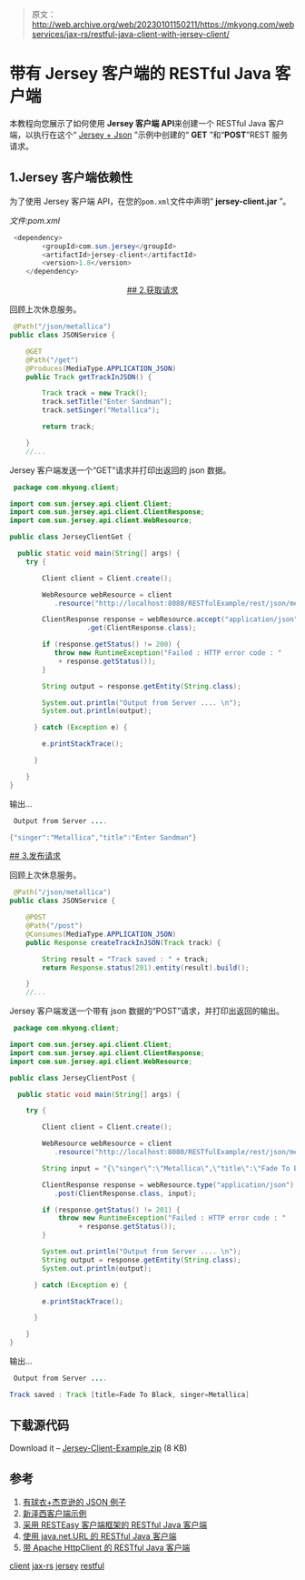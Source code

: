 > 原文：<http://web.archive.org/web/20230101150211/https://mkyong.com/webservices/jax-rs/restful-java-client-with-jersey-client/>

# 带有 Jersey 客户端的 RESTful Java 客户端

本教程向您展示了如何使用 **Jersey 客户端 API**来创建一个 RESTful Java 客户端，以执行在这个“ [Jersey + Json](http://web.archive.org/web/20190309050309/http://www.mkyong.com/webservices/jax-rs/json-example-with-jersey-jackson/) ”示例中创建的“ **GET** ”和“**POST**”REST 服务请求。

## 1.Jersey 客户端依赖性

为了使用 Jersey 客户端 API，在您的`pom.xml`文件中声明“ **jersey-client.jar** ”。

*文件:pom.xml*

```java
 <dependency>
		<groupId>com.sun.jersey</groupId>
		<artifactId>jersey-client</artifactId>
		<version>1.8</version>
	</dependency> 
```

 <ins class="adsbygoogle" style="display:block; text-align:center;" data-ad-format="fluid" data-ad-layout="in-article" data-ad-client="ca-pub-2836379775501347" data-ad-slot="6894224149">## 2.获取请求

回顾上次休息服务。

```java
 @Path("/json/metallica")
public class JSONService {

	@GET
	@Path("/get")
	@Produces(MediaType.APPLICATION_JSON)
	public Track getTrackInJSON() {

		Track track = new Track();
		track.setTitle("Enter Sandman");
		track.setSinger("Metallica");

		return track;

	}
	//... 
```

Jersey 客户端发送一个“GET”请求并打印出返回的 json 数据。

```java
 package com.mkyong.client;

import com.sun.jersey.api.client.Client;
import com.sun.jersey.api.client.ClientResponse;
import com.sun.jersey.api.client.WebResource;

public class JerseyClientGet {

  public static void main(String[] args) {
	try {

		Client client = Client.create();

		WebResource webResource = client
		   .resource("http://localhost:8080/RESTfulExample/rest/json/metallica/get");

		ClientResponse response = webResource.accept("application/json")
                   .get(ClientResponse.class);

		if (response.getStatus() != 200) {
		   throw new RuntimeException("Failed : HTTP error code : "
			+ response.getStatus());
		}

		String output = response.getEntity(String.class);

		System.out.println("Output from Server .... \n");
		System.out.println(output);

	  } catch (Exception e) {

		e.printStackTrace();

	  }

	}
} 
```

输出…

```java
 Output from Server .... 

{"singer":"Metallica","title":"Enter Sandman"} 
```

 <ins class="adsbygoogle" style="display:block" data-ad-client="ca-pub-2836379775501347" data-ad-slot="8821506761" data-ad-format="auto" data-ad-region="mkyongregion">## 3.发布请求

回顾上次休息服务。

```java
 @Path("/json/metallica")
public class JSONService {

	@POST
	@Path("/post")
	@Consumes(MediaType.APPLICATION_JSON)
	public Response createTrackInJSON(Track track) {

		String result = "Track saved : " + track;
		return Response.status(201).entity(result).build();

	}
	//... 
```

Jersey 客户端发送一个带有 json 数据的“POST”请求，并打印出返回的输出。

```java
 package com.mkyong.client;

import com.sun.jersey.api.client.Client;
import com.sun.jersey.api.client.ClientResponse;
import com.sun.jersey.api.client.WebResource;

public class JerseyClientPost {

  public static void main(String[] args) {

	try {

		Client client = Client.create();

		WebResource webResource = client
		   .resource("http://localhost:8080/RESTfulExample/rest/json/metallica/post");

		String input = "{\"singer\":\"Metallica\",\"title\":\"Fade To Black\"}";

		ClientResponse response = webResource.type("application/json")
		   .post(ClientResponse.class, input);

		if (response.getStatus() != 201) {
			throw new RuntimeException("Failed : HTTP error code : "
			     + response.getStatus());
		}

		System.out.println("Output from Server .... \n");
		String output = response.getEntity(String.class);
		System.out.println(output);

	  } catch (Exception e) {

		e.printStackTrace();

	  }

	}
} 
```

输出…

```java
 Output from Server .... 

Track saved : Track [title=Fade To Black, singer=Metallica] 
```

## 下载源代码

Download it – [Jersey-Client-Example.zip](http://web.archive.org/web/20190309050309/http://www.mkyong.com/wp-content/uploads/2011/07/Jersey-Client-Example.zip) (8 KB)

## 参考

1.  [有球衣+杰克逊的 JSON 例子](http://web.archive.org/web/20190309050309/http://www.mkyong.com/webservices/jax-rs/json-example-with-jersey-jackson/)
2.  [新泽西客户端示例](http://web.archive.org/web/20190309050309/http://blogs.oracle.com/enterprisetechtips/entry/consuming_restful_web_services_with)
3.  [采用 RESTEasy 客户端框架的 RESTful Java 客户端](http://web.archive.org/web/20190309050309/http://www.mkyong.com/webservices/jax-rs/restful-java-client-with-resteasy-client-framework/)
4.  [使用 java.net.URL 的 RESTful Java 客户端](http://web.archive.org/web/20190309050309/http://www.mkyong.com/webservices/jax-rs/restfull-java-client-with-java-net-url/)
5.  [带 Apache HttpClient 的 RESTful Java 客户端](http://web.archive.org/web/20190309050309/http://www.mkyong.com/webservices/jax-rs/restful-java-client-with-apache-httpclient/)

[client](http://web.archive.org/web/20190309050309/http://www.mkyong.com/tag/client/) [jax-rs](http://web.archive.org/web/20190309050309/http://www.mkyong.com/tag/jax-rs/) [jersey](http://web.archive.org/web/20190309050309/http://www.mkyong.com/tag/jersey/) [restful](http://web.archive.org/web/20190309050309/http://www.mkyong.com/tag/restful/)







